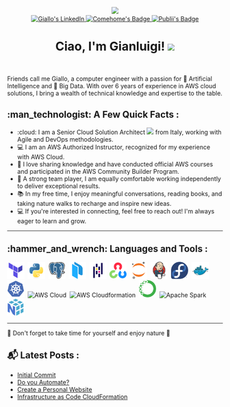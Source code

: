 <div id="header" align="center">
  <img src="https://media.giphy.com/media/lP8xu5t2DLGG045H8F/giphy.gif" width="100"/>
</div>

<div id="badges" align="center">
  <a href="https://www.linkedin.com/in/mucciolo91/">
    <img src="https://img.shields.io/badge/LinkedIn-blue?style=for-the-badge&logo=linkedin&logoColor=white" alt="Giallo's LinkedIn"/>
  </a>
  <a href="https://comehome.fun/users/comehomer/60c0ebc340462c5da41e6f12">
    <img src="https://img.shields.io/badge/Comehome.fun-red?style=for-the-badge&logo=tbd&logoColor=white" alt="Comehome's Badge"/>
  </a>
  <a href="https://gmucciolo.it/">
    <img src="https://img.shields.io/badge/PubliiBlog-blue?style=for-the-badge&logo=tbd&logoColor=white" alt="Publii's Badge"/>
  </a>
</div>
<h1 align="center">
  Ciao, I'm Gianluigi!
  <img src="https://media.giphy.com/media/hvRJCLFzcasrR4ia7z/giphy.gif" width="30px"/>
</h1>

</br>
<p>
Friends call me Giallo, a computer engineer with a passion for 🤖 Artificial Intelligence and 💾 Big Data. With over 6 years of experience in AWS cloud solutions, I bring a wealth of technical knowledge and expertise to the table.
</p>

<h2> :man_technologist: A Few Quick Facts :</h2>

<ul>
  <li>:cloud: I am a Senior Cloud Solution Architect <img src="https://media.giphy.com/media/WUlplcMpOCEmTGBtBW/giphy.gif" width="30"> from Italy, working with Agile and DevOps methodologies.</li>
  <li>💻 I am an AWS Authorized Instructor, recognized for my experience with AWS Cloud.</li>
  <li>💬 I love sharing knowledge and have conducted official AWS courses and participated in the AWS Community Builder Program.</li>
  <li>🤝 A strong team player, I am equally comfortable working independently to deliver exceptional results.</li>
  <li>📚 In my free time, I enjoy meaningful conversations, reading books, and taking nature walks to recharge and inspire new ideas.</li>
  <li>💻 If you're interested in connecting, feel free to reach out! I'm always eager to learn and grow.</code></li>
</ul>

---

<h2> :hammer_and_wrench: Languages and Tools : </h2>
<div>
  <img src="https://github.com/devicons/devicon/blob/master/icons/terraform/terraform-original.svg" title="Terraform" alt="Terraform" width="40" height="40"/>&nbsp;
<img src="https://github.com/devicons/devicon/blob/master/icons/python/python-original.svg" title="Python" alt="Python" width="40" height="40"/>&nbsp;
<img src="https://github.com/devicons/devicon/blob/master/icons/postgresql/postgresql-original.svg" title="Postgresql" alt="Postgresql" width="40" height="40"/>&nbsp;
<img src="https://github.com/devicons/devicon/blob/master/icons/packer/packer-original.svg" title="Packer" alt="Packer" width="40" height="40"/>&nbsp;
<img src="https://github.com/devicons/devicon/blob/master/icons/pandas/pandas-original.svg" title="Pandas" alt="Pandas" width="40" height="40"/>&nbsp;
<img src="https://github.com/devicons/devicon/blob/master/icons/opencv/opencv-original.svg" title="OpenCV" alt="OpenCV" width="40" height="40"/>&nbsp;
<img src="https://github.com/devicons/devicon/blob/master/icons/jupyter/jupyter-original.svg" title="Jupyter" alt="Jupyter" width="40" height="40"/>&nbsp;
<img src="https://github.com/devicons/devicon/blob/master/icons/jenkins/jenkins-original.svg" title="Jenkins" alt="Jenkins" width="40" height="40"/>&nbsp;
<img src="https://github.com/devicons/devicon/blob/master/icons/fedora/fedora-original.svg" title="Fedora" alt="Fedora" width="40" height="40"/>&nbsp;
<img src="https://github.com/devicons/devicon/blob/master/icons/docker/docker-original.svg" title="Docker" alt="Docker" width="40" height="40"/>&nbsp;
<img src="https://github.com/devicons/devicon/blob/master/icons/kubernetes/kubernetes-plain.svg" title="Kubernetes" alt="Kubernetes" width="40" height="40"/>&nbsp;
<img src="https://upload.wikimedia.org/wikipedia/commons/5/5c/AWS_Simple_Icons_AWS_Cloud.svg" title="AWS Cloud" alt="AWS Cloud" width="40" height="40"/>&nbsp;
<img src="https://cdn.cdnlogo.com/logos/a/60/aws-cloudformation.svg" title="AWS Cloudformation" alt="AWS Cloudformation" width="40" height="40"/>&nbsp;
<img src="https://github.com/devicons/devicon/blob/master/icons/anaconda/anaconda-original.svg" title="Anaconda" alt="Anaconda" width="40" height="40"/>&nbsp;
<img src="https://github.com/valohai/ml-logos/blob/master/spark.svg" title="Apache Spark" alt="Apache Spark" width="60" height="60"/>&nbsp;
<img src="https://github.com/devicons/devicon/blob/master/icons/numpy/numpy-original.svg" title="Numpy" alt="Numpy" width="40" height="40"/>&nbsp;
</div>

---

<p>🌳 Don't forget to take time for yourself and enjoy nature 🌳</p>

<h2> 📬 Latest Posts : </h2>

<!-- BLOG-POST-LIST:START -->
- [Initial Commit](https://gmucciolo.it/initial-commit/)
- [Do you Automate?](https://gmucciolo.it/do-you-automate/)
- [Create a Personal Website](https://gmucciolo.it/create-a-personal-website/)
- [Infrastructure as Code CloudFormation](https://gmucciolo.it/cloudoformation-iac/)
<!-- BLOG-POST-LIST:END -->
